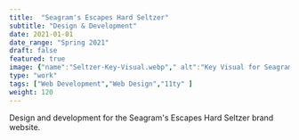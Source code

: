 ```yaml
---
title:  "Seagram's Escapes Hard Seltzer"
subtitle: "Design & Development"
date: 2021-01-01
date_range: "Spring 2021"
draft: false
featured: true
image: {"name":"Seltzer-Key-Visual.webp"," alt":"Key Visual for Seagram's Escapes Hard Seltzer"}
type: "work"
tags: ["Web Development","Web Design","11ty" ]
weight: 120
---
```

Design and development for the Seagram's Escapes Hard Seltzer brand website. 